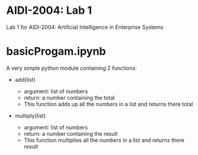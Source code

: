# AIDI-2004: Lab 1
 Lab 1 for AIDI-2004: Artificial Intelligence in Enterprise Systems

# basicProgam.ipynb

A very simple python module containing 2 functions:
  * add(list)
    * argument: list of numbers
    * return: a number containing the total
    * This function adds up all the numbers in a list and returns there total

  * multiply(list)
    * argument: list of numbers
    * return: a number containing the result
    * This function multiplies all the numbers in a list and returns there result
